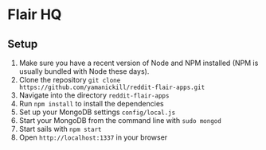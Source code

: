 # Flair HQ

## Setup

1. Make sure you have a recent version of Node and NPM installed (NPM is usually bundled with Node these days).
1. Clone the repository `git clone https://github.com/yamanickill/reddit-flair-apps.git`
1. Navigate into the directory `reddit-flair-apps`
1. Run `npm install`  to install the dependencies
1. Set up your MongoDB settings `config/local.js`
1. Start your MongoDB from the command line with `sudo mongod`
1. Start sails with `npm start`
1. Open `http://localhost:1337` in your browser
